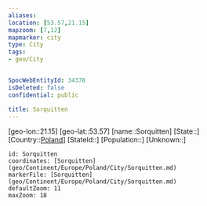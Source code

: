 ```yaml
---
aliases: 
location: [53.57,21.15]
mapzoom: [7,12] 
mapmarker: city 
type: City
tags:
- geo/City


SpocWebEntityId: 34378
isDeleted: false
confidential: public

title: Sorquitten
---
```

[geo-lon::21.15]
[geo-lat::53.57]
[name::Sorquitten]
[State::]
[Country::[Poland](geo/Continent/Europe/Poland.md)]
[StateId::]
[Population::]
[Unknown::]


```leaflet
id: Sorquitten
coordinates: [Sorquitten](geo/Continent/Europe/Poland/City/Sorquitten.md)
markerFile: [Sorquitten](geo/Continent/Europe/Poland/City/Sorquitten.md)
defaultZoom: 11 
maxZoom: 18
```


